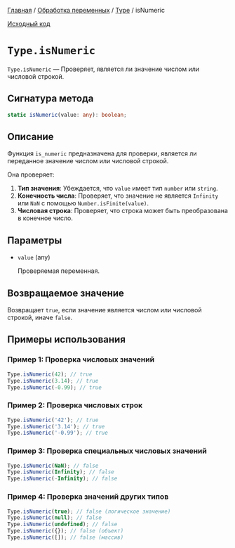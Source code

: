 [Главная](../../../README.md) / [Обработка переменных](../../variables.md) / [Type](../Type.md) /
isNumeric

[Исходный код](../../../src/variables/Type.mjs)

# `Type.isNumeric`

`Type.isNumeric` &mdash; Проверяет, является ли значение числом или числовой строкой.

## Сигнатура метода

```ts
static isNumeric(value: any): boolean;
```

## Описание

Функция `is_numeric` предназначена для проверки, является ли переданное значение числом или числовой
строкой.

Она проверяет:

1. **Тип значения**: Убеждается, что `value` имеет тип `number` или `string`.
2. **Конечность числа**: Проверяет, что значение не является `Infinity` или `NaN` с помощью
   `Number.isFinite(value)`.
3. **Числовая строка**: Проверяет, что строка может быть преобразована в конечное число.

## Параметры

-   `value` (any)

    Проверяемая переменная.

## Возвращаемое значение

Возвращает `true`, если значение является числом или числовой строкой, иначе `false`.

## Примеры использования

### Пример 1: Проверка числовых значений

```js
Type.isNumeric(42); // true
Type.isNumeric(3.14); // true
Type.isNumeric(-0.99); // true
```

### Пример 2: Проверка числовых строк

```js
Type.isNumeric('42'); // true
Type.isNumeric('3.14'); // true
Type.isNumeric('-0.99'); // true
```

### Пример 3: Проверка специальных числовых значений

```js
Type.isNumeric(NaN); // false
Type.isNumeric(Infinity); // false
Type.isNumeric(-Infinity); // false
```

### Пример 4: Проверка значений других типов

```js
Type.isNumeric(true); // false (логическое значение)
Type.isNumeric(null); // false
Type.isNumeric(undefined); // false
Type.isNumeric({}); // false (объект)
Type.isNumeric([]); // false (массив)
```
